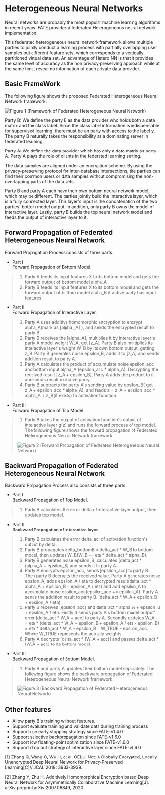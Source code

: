 # Heterogeneous Neural Networks

Neural networks are probably the most popular machine learning
algorithms in recent years. FATE provides a federated Heterogeneous
neural network implementation.

This federated heterogeneous neural network framework allows multiple
parties to jointly conduct a learning process with partially overlapping
user samples but different feature sets, which corresponds to a
vertically partitioned virtual data set. An advantage of Hetero NN is
that it provides the same level of accuracy as the non
privacy-preserving approach while at the same time, reveal no
information of each private data provider.

## Basic FrameWork

The following figure shows the proposed Federated Heterogeneous Neural
Network framework.

![Figure 1 (Framework of Federated Heterogeneous Neural
Network)](../images/hetero_nn_framework.png)

Party B: We define the party B as the data provider who holds both a
data matrix and the class label. Since the class label information is
indispensable for supervised learning, there must be an party with
access to the label y. The party B naturally takes the responsibility as
a dominating server in federated learning.

Party A: We define the data provider which has only a data matrix as
party A. Party A plays the role of clients in the federated learning
setting.

The data samples are aligned under an encryption scheme. By using the
privacy-preserving protocol for inter-database intersections, the
parties can find their common users or data samples without compromising
the non-overlapping parts of the data sets.

Party B and party A each have their own bottom neural network model,
which may be different. The parties jointly build the interactive layer,
which is a fully connected layer. This layer's input is the
concatenation of the two parties' bottom model output. In addition, only
party B owns the model of interactive layer. Lastly, party B builds the
top neural network model and feeds the output of interactive layer to
it.

## Forward Propagation of Federated Heterogeneous Neural Network

Forward Propagation Process consists of three parts.

  - Part Ⅰ  
    Forward Propagation of Bottom Model.

> 1.  Party A feeds its input features X to its bottom model and gets
>     the forward output of bottom model alpha\_A
> 2.  Party B feeds its input features X to its bottom model and gets
>     the forward output of bottom model alpha\_B if active party has
>     input features.

  - Part ⅠⅠ  
    Forward Propagation of Interactive Layer.

> 1.  Party A uses additive homomorphic encryption to encrypt
>     alpha\_A(mark as \[alpha \_A\] ), and sends the encrypted result
>     to party B.
> 2.  Party B receives the \[alpha\_A\], multiplies it by interactive
>     layer's party A model weight W\_A, get \[z\_A\]. Party B also
>     multiplies its interactive layer's weight W\_B by its own bottom
>     output, getting z\_B. Party B generates noise epsilon\_B, adds it
>     to \[z\_A\] and sends addition result to party A.
> 3.  Party A calculates the product of accumulate noise epsilon\_acc
>     and bottom input alpha\_A (epsilon\_acc \* alpha\_A). Decrypting
>     the received result \[z\_A + epsilon\_B\], Party A adds the
>     product to it and sends result to Active party.
> 4.  Party B subtracts the party A's sending value by epsilon\_B( get
>     z\_A + epsilon\_acc \* alpha\_A), and feeds z = z\_A +
>     epsilon\_acc \* alpha\_A + z\_B(if exists) to activation function.

  - Part ⅠⅠⅠ  
    Forward Propagation of Top Model.

> 1.  Party B takes the output of activation function's output of
>     interactive layer g(z) and runs the forward process of top model.
>     The following figure shows the forward propagation of Federated
>     Heterogeneous Neural Network framework.
> 
> ![Figure 2 (Forward Propagation of Federated Heterogeneous Neural
> Network)](../images/hetero_nn_forward_propagation.png)

## Backward Propagation of Federated Heterogeneous Neural Network

Backward Propagation Process also consists of three parts.

  - Part I  
    Backward Propagation of Top Model.

> 1.  Party B calculates the error delta of interactive layer output,
>     then updates top model.

  - Part II  
    Backward Propagation of Interactive layer.

> 1.  Party B calculates the error delta\_act of activation function's
>     output by delta.
> 2.  Party B propagates delta\_bottomB = delta\_act \* W\_B to bottom
>     model, then updates W\_B(W\_B -= eta \* delta\_act \* alpha\_B).
> 3.  Party B generates noise epsilon\_B, calculates \[delta\_act \*
>     (alpha\_A + epsilon\_B\] and sends it to party A.
> 4.  Party A encrypts epsilon\_acc, sends \[epsilon\_acc\] to party B.
>     Then party B decrypts the received value. Party A generates noise
>     epsilon\_A, adds epsilon\_A / eta to decrypted result(delta\_act
>     \* alpha\_A + epsilon\_B + epsilon\_A / eta) and add epsilon\_A to
>     accumulate noise epsilon\_acc(epsilon\_acc += epsilon\_A). Party A
>     sends the addition result to party B. (delta\_act \* W\_A +
>     epsilon\_B + epsilon\_A / eta)
> 5.  Party B receives \[epsilon\_acc\] and delta\_act \* alpha\_A +
>     epsilon\_B + epsilon\_A / eta. Firstly it sends party A's bottom
>     model output' error \[delta\_act \* W\_A + acc\] to party A.
>     Secondly updates W\_A -= eta \* (delta\_act \* W\_A + epsilon\_B +
>     epsilon\_A / eta - epsilon\_B) = eta \* delta\_act \* W\_A -
>     epsilon\_B = W\_TRUE - epsilon\_acc. Where W\_TRUE represents the
>     actually weights.
> 6.  Party A decrypts \[delta\_act \* (W\_A + acc)\] and passes
>     delta\_act \* (W\_A + acc) to its bottom model.

  - Part III  
    Backward Propagation of Bottom Model.

> 1.  Party B and party A updates their bottom model separately. The
>     following figure shows the backward propagation of Federated
>     Heterogeneous Neural Network framework.
> 
> ![Figure 3 (Backward Propagation of Federated Heterogeneous Neural
> Network)](../images/hetero_nn_backward_propagation.png)

<!-- mkdocs
## Param

::: federatedml.param.hetero_nn_param
    rendering:
      heading_level: 3
      show_source: true
      show_root_heading: true
      show_root_toc_entry: false
      show_root_full_path: false
-->

## Other features

  - Allow party B's training without features.
  - Support evaluate training and validate data during training process
  - Support use early stopping strategy since FATE-v1.4.0
  - Support selective backpropagation since FATE-v1.6.0
  - Support low floating-point optimization since FATE-v1.6.0
  - Support drop out strategy of interactive layer since FATE-v1.6.0

[1] Zhang Q, Wang C, Wu H, et al. GELU-Net: A Globally Encrypted,
Locally Unencrypted Deep Neural Network for Privacy-Preserved
Learning\[C\]//IJCAI. 2018: 3933-3939.

[2] Zhang Y, Zhu H. Additively Homomorphical Encryption based Deep
Neural Network for Asymmetrically Collaborative Machine Learning\[J\].
arXiv preprint arXiv:2007.06849, 2020.
